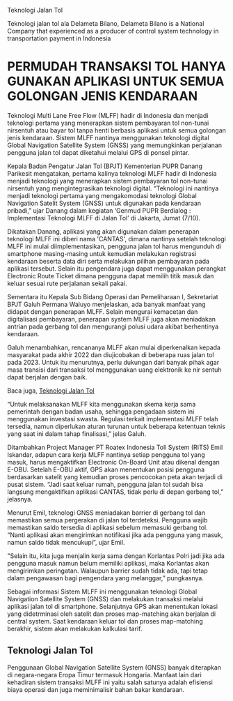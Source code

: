 Teknologi Jalan Tol

Teknologi jalan tol ala Delameta Bilano, Delameta Bilano is a National Company that experienced as a producer of control system technology in transportation payment in Indonesia

# PERMUDAH TRANSAKSI TOL HANYA GUNAKAN APLIKASI UNTUK SEMUA GOLONGAN JENIS KENDARAAN

Teknologi Multi Lane Free Flow (MLFF) hadir di Indonesia dan menjadi teknologi pertama yang menerapkan sistem pembayaran tol non-tunai nirsentuh atau bayar tol tanpa henti berbasis aplikasi untuk semua golongan jenis kendaraan. Sistem MLFF nantinya menggunakan teknologi digital Global Navigation Satellite System (GNSS) yang memungkinkan perjalanan pengguna jalan tol dapat diketahui melalui GPS di ponsel pintar.

Kepala Badan Pengatur Jalan Tol (BPJT) Kementerian PUPR Danang Parikesit mengatakan, pertama kalinya teknologi MLFF hadir di Indonesia menjadi teknologi yang menerapkan sistem pembayaran tol non-tunai nirsentuh yang mengintegrasikan teknologi digital. “Teknologi ini nantinya menjadi teknologi pertama yang mengakomodasi teknologi Global Navigation Satelit System (GNSS) untuk digunakan pada kendaraan pribadi,” ujar Danang dalam kegiatan ‘Genmud PUPR Berdialog : Implementasi Teknologi MLFF di Jalan Tol’ di Jakarta, Jumat (7/10).

Dikatakan Danang, aplikasi yang akan digunakan dalam penerapan teknologi MLFF ini diberi nama 'CANTAS', dimana nantinya setelah teknologi MLFF ini mulai diimplementasikan, pengguna jalan tol harus mengunduh di smartphone masing-masing untuk kemudian melakukan registrasi kendaraan beserta data diri serta melakukan pilihan pembayaran pada aplikasi tersebut. Selain itu pengendara juga dapat menggunakan perangkat Electronic Route Ticket dimana pengguna dapat memilih titik masuk dan keluar sesuai rute perjalanan sekali pakai.

Sementara itu Kepala Sub Bidang Operasi dan Pemeliharaan I, Sekretariat BPJT Galuh Permana Waluyo menjelaskan, ada banyak manfaat yang didapat dengan penerapan MLFF. Selain mengurai kemacetan dan digitalisasi pembayaran, penerapan system MLFF juga akan meniadakan antrian pada gerbang tol dan mengurangi polusi udara akibat berhentinya kendaraan.

Galuh menambahkan, rencananya MLFF akan mulai diperkenalkan kepada masyarakat pada akhir 2022 dan diujicobakan di beberapa ruas jalan tol pada 2023. Untuk itu menurutnya, perlu dukungan dari banyak pihak agar masa transisi dari transaksi tol menggunakan uang elektronik ke nir sentuh dapat berjalan dengan baik.

Baca juga, <a href="https://delameta.com/tenologi-jalan-tol/">Teknologi Jalan Tol</a>

“Untuk melaksanakan MLFF kita menggunakan skema kerja sama pemerintah dengan badan usaha, sehingga pengadaan sistem ini menggunakan investasi swasta. Regulasi terkait implementasi MLFF telah tersedia, namun diperlukan aturan turunan untuk beberapa ketentuan teknis yang saat ini dalam tahap finalisasi,” jelas Galuh.

Ditambahkan Project Manager PT Roatex Indonesia Toll System (RITS) Emil Iskandar, adapun cara kerja MLFF nantinya setiap pengguna tol yang masuk, harus mengaktifkan Electronic On-Board Unit atau dikenal dengan E-OBU. Setelah E-OBU aktif, GPS akan menentukan posisi pengguna berdasarkan satelit yang kemudian proses pencocokan peta akan terjadi di pusat sistem. “Jadi saat keluar rumah, pengguna jalan tol sudah bisa langsung mengaktifkan aplikasi CANTAS, tidak perlu di depan gerbang tol,” jelasnya.

Menurut Emil, teknologi GNSS meniadakan barrier di gerbang tol dan memastikan semua pergerakan di jalan tol terdeteksi. Pengguna wajib memastikan saldo tersedia di aplikasi sebelum memasuki gerbang tol. “Nanti aplikasi akan mengirimkan notifikasi jika ada pengguna yang masuk, namun saldo tidak mencukupi”, ujar Emil.

"Selain itu, kita juga menjalin kerja sama dengan Korlantas Polri jadi jika ada pengguna masuk namun belum memiliki aplikasi, maka Korlantas akan mengirimkan peringatan. Walaupun barrier sudah tidak ada, tapi tetap dalam pengawasan bagi pengendara yang melanggar,” pungkasnya.

Sebagai informasi Sistem MLFF ini menggunakan teknologi Global Navigation Satellite System (GNSS) dan melakukan transaksi melalui aplikasi jalan tol di smartphone. Selanjutnya GPS akan menentukan lokasi yang didetrminasi oleh satelit dan proses map-matching akan berjalan di central system. Saat kendaraan keluar tol dan proses map-matching berakhir, sistem akan melakukan kalkulasi tarif.

## Teknologi Jalan Tol

Penggunaan Global Navigation Satellite System (GNSS) banyak diterapkan di negara-negara Eropa Timur termasuk Hongaria. Manfaat lain dari kehadiran sistem transaksi MLFF ini yaitu salah satunya adalah efisiensi biaya operasi dan juga meminimalisir bahan bakar kendaraan.
